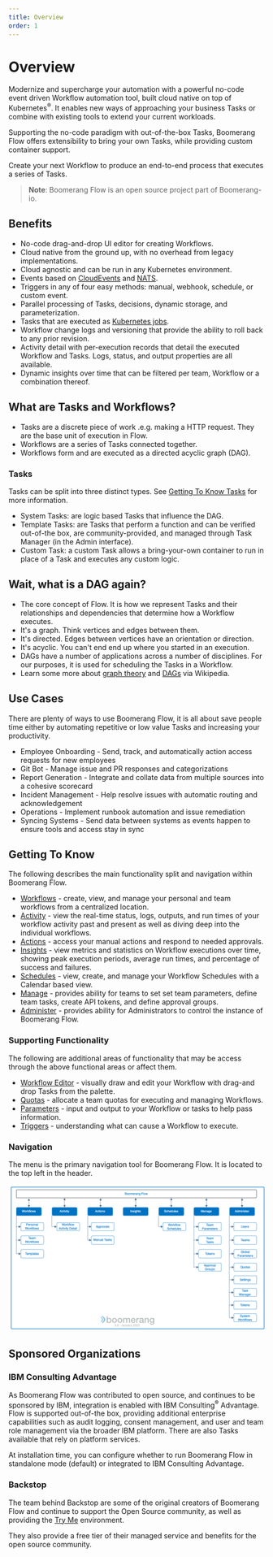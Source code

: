 ```yaml
---
title: Overview
order: 1
---
```


# Overview

Modernize and supercharge your automation with a powerful no-code event driven Workflow automation tool, built cloud native on top of Kubernetes<sup>®</sup>. It enables new ways of approaching your business Tasks or combine with existing tools to extend your current workloads.

Supporting the no-code paradigm with out-of-the-box Tasks, Boomerang Flow offers extensibility to bring your own Tasks, while providing custom container support.

Create your next Workflow to produce an end-to-end process that executes a series of Tasks.

> **Note**: Boomerang Flow is an open source project part of Boomerang-io.

## Benefits

- No-code drag-and-drop UI editor for creating Workflows.
- Cloud native from the ground up, with no overhead from legacy implementations.
- Cloud agnostic and can be run in any Kubernetes environment.
- Events based on [CloudEvents](https://cloudevents.io) and [NATS](https://nats.io).
- Triggers in any of four easy methods: manual, webhook, schedule, or custom event.
- Parallel processing of Tasks, decisions, dynamic storage, and parameterization.
- Tasks that are executed as [Kubernetes jobs](https://kubernetes.io/docs/concepts/workloads/controllers/job/).
- Workflow change logs and versioning that provide the ability to roll back to any prior revision.
- Activity detail with per-execution records that detail the executed Workflow and Tasks. Logs, status, and output properties are all available.
- Dynamic insights over time that can be filtered per team, Workflow or a combination thereof.

## What are Tasks and Workflows?

- Tasks are a discrete piece of work .e.g. making a HTTP request. They are the base unit of execution in Flow.
- Workflows are a series of Tasks connected together.
- Workflows form and are executed as a directed acyclic graph (DAG).

### Tasks

Tasks can be split into three distinct types. See [Getting To Know Tasks](../fundamentals/tasks) for more information.

- System Tasks: are logic based Tasks that influence the DAG.
- Template Tasks: are Tasks that perform a function and can be verified out-of-the box, are community-provided, and managed through Task Manager (in the Admin interface).
- Custom Task: a custom Task allows a bring-your-own container to run in place of a Task and executes any custom logic.

## Wait, what is a DAG again?

- The core concept of Flow. It is how we represent Tasks and their relationships and dependencies that determine how a Workflow executes.
- It's a graph. Think vertices and edges between them.
- It's directed. Edges between vertices have an orientation or direction.
- It's acyclic. You can't end end up where you started in an execution.
- DAGs have a number of applications across a number of disciplines. For our purposes, it is used for scheduling the Tasks in a Workflow.
- Learn some more about [graph theory](https://en.wikipedia.org/wiki/Graph_theory) and [DAGs](https://en.wikipedia.org/wiki/Directed_acyclic_graph) via Wikipedia.

## Use Cases

There are plenty of ways to use Boomerang Flow, it is all about save people time either by automating repetitive or low value Tasks and increasing your productivity.

- Employee Onboarding - Send, track, and automatically action access requests for new employees
- Git Bot - Manage issue and PR responses and categorizations
- Report Generation - Integrate and collate data from multiple sources into a cohesive scorecard
- Incident Management - Help resolve issues with automatic routing and acknowledgement
- Operations - Implement runbook automation and issue remediation
- Syncing Systems - Send data between systems as events happen to ensure tools and access stay in sync

## Getting To Know

The following describes the main functionality split and navigation within Boomerang Flow.

- [Workflows](../fundamentals/workflows) - create, view, and manage your personal and team workflows from a centralized location.
- [Activity](../fundamentals/activity) - view the real-time status, logs, outputs, and run times of your workflow activity past and present as well as diving deep into the individual workflows.
- [Actions](../fundamentals/actions) - access your manual actions and respond to needed approvals.
- [Insights](../fundamentals/insights) - view metrics and statistics on Workflow executions over time, showing peak execution periods, average run times, and percentage of success and failures.
- [Schedules](../fundamentals/schedules) - view, create, and manage your Workflow Schedules with a Calendar based view.
- [Manage](../fundamentals/manage) - provides ability for teams to set set team parameters, define team tasks, create API tokens, and define approval groups.
- [Administer](../fundamentals/administer) - provides ability for Administrators to control the instance of Boomerang Flow.

### Supporting Functionality

The following are additional areas of functionality that may be access through the above functional areas or affect them.

- [Workflow Editor](../guides/workflow-editor) - visually draw and edit your Workflow with drag-and drop Tasks from the palette.
- [Quotas](../fundamentals/quotas) - allocate a team quotas for executing and managing Workflows.
- [Parameters](../fundamentals/parameters) - input and output to your Workflow or tasks to help pass information.
- [Triggers](../fundamentals/triggers) - understanding what can cause a Workflow to execute.

### Navigation

The menu is the primary navigation tool for Boomerang Flow. It is located to the top left in the header.

![Boomerang Flow Navigation](./assets/img/navigating.png)

## Sponsored Organizations

### IBM Consulting Advantage

As Boomerang Flow was contributed to open source, and continues to be sponsored by IBM, integration is enabled with IBM Consulting<sup>®</sup> Advantage. Flow is supported out-of-the box, providing additional enterprise capabilities such as audit logging, consent management, and user and team role management via the broader IBM platform. There are also Tasks available that rely on platform services.

At installation time, you can configure whether to run Boomerang Flow in standalone mode (default) or integrated to IBM Consulting Advantage.

### Backstop

The team behind Backstop are some of the original creators of Boomerang Flow and continue to support the Open Source community, as well as providing the [Try Me](https://www.useboomerang.io/try) environment.

They also provide a free tier of their managed service and benefits for the open source community.
